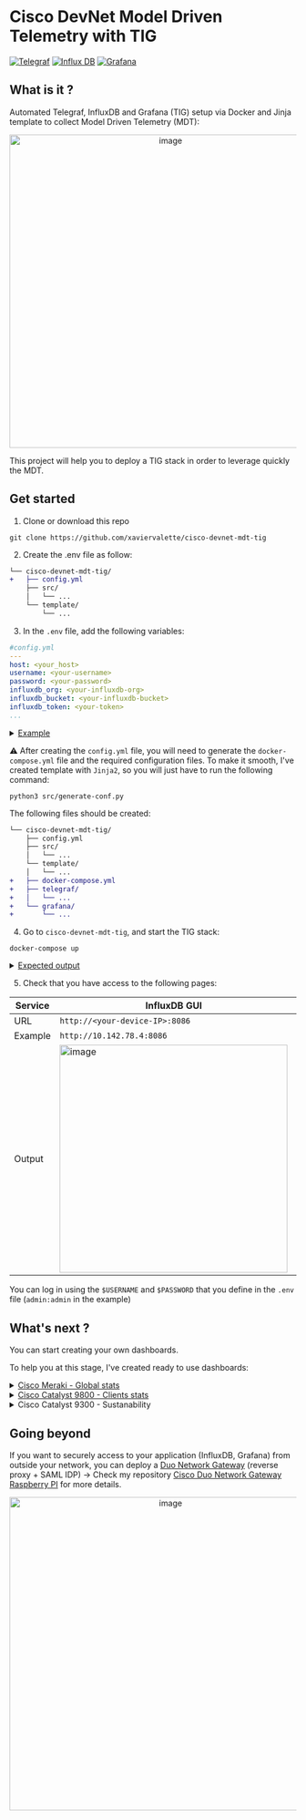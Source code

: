 # Cisco DevNet Model Driven Telemetry with TIG
[![Telegraf](https://img.shields.io/badge/Telegraf-1.26-red.svg)](https://hub.docker.com/_/telegraf)
[![Influx DB](https://img.shields.io/badge/InfluxDB-2.7-blue.svg)](https://hub.docker.com/_/influxdb)
[![Grafana](https://img.shields.io/badge/Grafana-9.4.1-yellow.svg)](https://hub.docker.com/r/grafana/grafana)

## What is it ?
Automated Telegraf, InfluxDB and Grafana (TIG) setup via Docker and Jinja template to collect Model Driven Telemetry (MDT):
<p align="center">
<img width="550" alt="image" src="https://github.com/xaviervalette/cisco-devnet-mdt-tig/assets/28600326/5182eab6-14ec-466b-bade-2c7ebe69fc7e">
<p>
 
This project will help you to deploy a TIG stack in order to leverage quickly the MDT.
 
## Get started
 
1. Clone or download this repo

```console
git clone https://github.com/xaviervalette/cisco-devnet-mdt-tig
```

 2. Create the .env file as follow:
```diff
└── cisco-devnet-mdt-tig/
+   ├── config.yml
    ├── src/
    │   └── ...
    └── template/
        └── ...
```
 
3. In the `.env` file, add the following variables:
 
```yml
#config.yml
---
host: <your_host>
username: <your-username>
password: <your-password>
influxdb_org: <your-influxdb-org> 
influxdb_bucket: <your-influxdb-bucket>
influxdb_token: <your-token>
...

```
 
 <details>
   <summary> 
       <ins>Example</ins>
  </summary>
 
 ```yml
#config.yml
---
host: 10.142.78.4
username: admin
password: admin
influxdb_org: valettefamily.com
influxdb_bucket: devnet
influxdb_token: test-token
...
 ```
 </details>
  
⚠️ After creating the `config.yml` file, you will need to generate the `docker-compose.yml` file and the required configuration files. To make it smooth, I've created template with `Jinja2`, so you will just have to run the following command:
```console
python3 src/generate-conf.py
```

The following files should be created:
```diff
└── cisco-devnet-mdt-tig/
    ├── config.yml
    ├── src/
    │   └── ...
    └── template/
    │   └── ...
+   ├── docker-compose.yml
+   ├── telegraf/
+   │   └── ...
+   └── grafana/
+       └── ...

```
  
4. Go to `cisco-devnet-mdt-tig`, and start the TIG stack:
 ```console
 docker-compose up
 ```

 <details>
   <summary> 
       <ins>Expected output</ins>
  </summary>
  
 ```console
xvalette@raspberrypi4:~$ cd cisco-devnet-mdt-tig/
xvalette@raspberrypi4:~/cisco-devnet-mdt-tig$ docker-compose up
Starting influxdb ... done
Starting telegraf ... done
Starting grafana  ... done
Attaching to influxdb, telegraf, grafana
...
 ```
 </details>

 5. Check that you have access to the following pages:
  
  
  | Service | InfluxDB GUI | Grafana GUI |
  | ------------- | ------------- | ------------- |
  | URL | `http://<your-device-IP>:8086` | `http://<your-device-IP>:3000` |
  | Example | `http://10.142.78.4:8086` | `http://10.142.78.4:3000` |
  | Output | <img width="400" alt="image" src="https://github.com/xaviervalette/cisco-devnet-mdt-tig/assets/28600326/6e200e1e-701a-43a2-97e8-d4c5eada2dfb"> | <img width="400" alt="image" src="https://github.com/xaviervalette/cisco-devnet-mdt-tig/assets/28600326/263a51de-911d-415b-9a9d-4176c86c6871"> |
  

  You can log in using the `$USERNAME` and `$PASSWORD` that you define in the `.env` file (`admin:admin` in the example)

 ## What's next ?
 
 You can start creating your own dashboards.
 
 To help you at this stage, I've created ready to use dashboards: 
 <details>
   <summary>
   <a href="https://github.com/xaviervalette/cisco-devnet-mdt-tig/blob/main/grafana/dashboards/cisco-meraki_global-stats.json">Cisco Meraki - Global stats</a>
  </summary>
  
   <h3 align="center">Dashboard</h3><hr>
  
  <p align="center">
<img width="800" alt="image" src="https://github.com/xaviervalette/cisco-devnet-mdt-tig/assets/28600326/45ae9888-d0e3-4475-8f5b-cd6253dd01b7">
  </p>
  
   <h3 align="center">Data</h3><hr>
 <hr></details>
 
  <details>
   <summary>
   <a href="https://github.com/xaviervalette/cisco-devnet-mdt-tig/blob/main/grafana/dashboards/cisco-catalyst-9800_clients-stats.json">Cisco Catalyst 9800 - Clients stats</a>
  </summary>
   
   <h3 align="center">Dashboard</h3><hr>
  <p align="center">
<img width="800" alt="image" src="https://github.com/xaviervalette/cisco-devnet-mdt-tig/assets/28600326/d0c90212-dda5-46a0-a713-3d6eaeb196bf">   </p>
   
   <h3 align="center">Data</h3><hr>

  Example of configuration required on the C9800 to send the expected telemetry:
 
  <p align="center">
 <img width="400" alt="image" src="https://github.com/xaviervalette/cisco-devnet-mdt-tig/assets/28600326/03ff5717-f108-499b-ada3-b6a3c1d78ad6">
   </p>
   
  ```config
!
! TRAFFIC STATS
!
telemetry ietf subscription 101
 encoding encode-kvgpb
 filter xpath /client-oper-data/traffic-stats/bytes-tx
 source-address 192.168.1.98
 stream yang-push
 update-policy periodic 60000
 receiver ip address 10.142.78.4 57000 protocol grpc-tcp
!
telemetry ietf subscription 102
 encoding encode-kvgpb
 filter xpath /client-oper-data/traffic-stats/bytes-rx
 source-address 192.168.1.98
 stream yang-push
 update-policy periodic 60000
 receiver ip address 10.142.78.4 57000 protocol grpc-tcp
!
! CLIENTS STATS
!
telemetry ietf subscription 110
 encoding encode-kvgpb
 filter xpath /wireless-mobility-oper:mobility-oper-data/wlan-client-limit
 source-address 192.168.1.98
 stream yang-push
 update-policy on-change
 receiver ip address 10.142.78.4 57000 protocol grpc-tcp
```
   <hr>
 </details>
 
   <details>
   <summary>
    Cisco Catalyst 9300 - Sustanability
  </summary>
  Coming...<hr>
 </details>


## Going beyond
 
  If you want to securely access to your application (InfluxDB, Grafana) from outside your network, you can deploy a [Duo Network Gateway](https://duo.com/docs/dng) (reverse proxy + SAML IDP) → Check my repository [Cisco Duo Network Gateway Raspberry PI](https://github.com/xaviervalette/cisco-duo-network-gateway-raspberry-pi) for more details.
 
 <p align="center">
<img width="550" alt="image" src="https://github.com/xaviervalette/cisco-devnet-mdt-tig/assets/28600326/6c70093c-d5d3-42a1-813a-a3b736da104b">
 </p>
 

